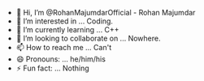 - 👋 Hi, I’m @RohanMajumdarOfficial - Rohan Majumdar
- 👀 I’m interested in ... Coding.
- 🌱 I’m currently learning ... C++
- 💞️ I’m looking to collaborate on ... Nowhere.
- 📫 How to reach me ... Can't
- 😄 Pronouns: ... he/him/his
- ⚡ Fun fact: ... Nothing

<!---
RohanMajumdarOfficial/RohanMajumdarOfficial is a ✨ special ✨ repository because its `README.md` (this file) appears on your GitHub profile.
You can click the Preview link to take a look at your changes.
--->
